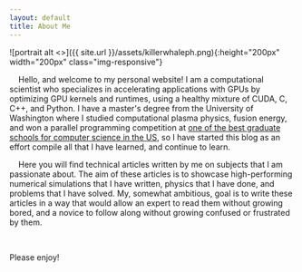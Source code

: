 ```yaml
---
layout: default
title: About Me
---
```

![portrait alt <>]({{ site.url }}/assets/killerwhaleph.png){:height="200px" width="200px" class="img-responsive"}

&nbsp;&nbsp;&nbsp;&nbsp;Hello, and welcome to my personal website! I am a computational scientist who specializes in accelerating applications with GPUs by optimizing GPU kernels and runtimes, using a healthy mixture of CUDA, C, C++, and Python. I have a master's degree from the University of Washington where I studied computational plasma physics, fusion energy, and won a parallel programming competition at [one of the best graduate schools for computer science in the US](1), so I have started this blog as an effort compile all that I have learned, and continue to learn.

&nbsp;&nbsp;&nbsp;&nbsp;Here you will find technical articles written by me on subjects that I am passionate about. The aim of these articles is to showcase high-performing numerical simulations that I have written, physics that I have done, and problems that I have solved. My, somewhat ambitious, goal is to write these articles in a way that would allow an expert to read them without growing bored, and a novice to follow along without growing confused or frustrated by them. 

&nbsp;&nbsp;&nbsp;&nbsp;

Please enjoy!  

<!-- REFERENCES -->
[1]: https://www.usnews.com/best-graduate-schools/top-science-schools/computer-science-rankings